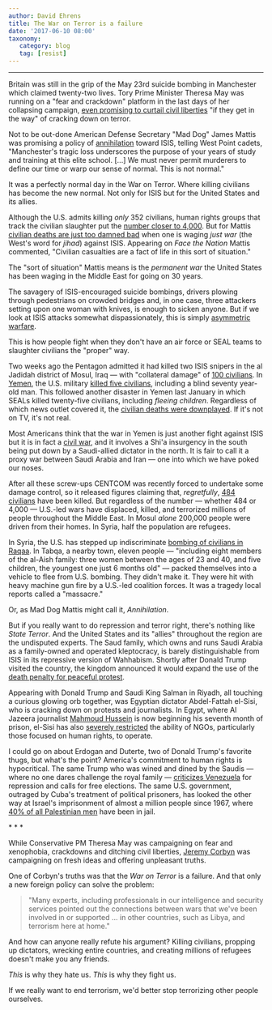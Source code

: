 ```yaml
---
author: David Ehrens
title: The War on Terror is a failure
date: '2017-06-10 08:00'
taxonomy:
   category: blog
   tag: [resist]
---
```

---
Britain was still in the grip of the May 23rd suicide bombing in Manchester which claimed twenty-two lives. Tory Prime Minister Theresa May was running on a "fear and crackdown" platform in the last days of her collapsing campaign, [even promising to curtail civil liberties](http://www.cnn.com/2017/06/07/europe/theresa-may-terrorism-human-rights/index.html) "if they get in the way" of cracking down on terror.

Not to be out-done American Defense Secretary "Mad Dog" James Mattis was promising a policy of [annihilation](https://www.theguardian.com/us-news/2017/may/28/james-mattis-defense-secretary-us-isis-annihilation) toward ISIS, telling West Point cadets, "Manchester's tragic loss underscores the purpose of your years of study and training at this elite school. \[\...\] We must never permit murderers to define our time or warp our sense of normal. This is not normal."

It was a perfectly normal day in the War on Terror. Where killing civilians has become the new normal. Not only for ISIS but for the United States and its allies.

Although the U.S. admits killing *only* 352 civilians, human rights groups that track the civilian slaughter put the [number closer to 4,000](https://airwars.org/). But for Mattis [civilian deaths are just too damned bad](http://thehill.com/homenews/sunday-talk-shows/335493-mattis-civilian-deaths-a-fact-of-life-in-war-on-is-pentagon-head) when one is waging *just war* (the West's word for *jihad*) against ISIS. Appearing on *Face the Nation* Mattis commented, "Civilian casualties are a fact of life in this sort of situation."

The "sort of situation" Mattis means is the *permanent war* the United States has been waging in the Middle East for going on 30 years.

The savagery of ISIS-encouraged suicide bombings, drivers plowing through pedestrians on crowded bridges and, in one case, three attackers setting upon one woman with knives, is enough to sicken anyone. But if we look at ISIS attacks somewhat dispassionately, this is simply [asymmetric warfare](http://www.rand.org/topics/asymmetric-warfare.html).

This is how people fight when they don't have an air force or SEAL teams to slaughter civilians the "proper" way.

Two weeks ago the Pentagon admitted it had killed two ISIS snipers in the al Jadidah district of Mosul, Iraq — with "collateral damage" of [100 civilians](http://www.truthdig.com/report/item/pentagon_confirms_airstrike_killed_more_than_100_civilians_in_mosul_2017052). In [Yemen](https://web.archive.org/web/20180825005456/https://www.alternet.org/grayzone-project/yemen-us-military-raid-civilians-killed-media), the U.S. military [killed five civilians](https://web.archive.org/web/20201112032722/https://reprieve.org.uk/press/five-civilians-killed-yemen-raid/), including a blind seventy year-old man. This followed another disaster in Yemen last January in which SEALs killed twenty-five civilians, including *fleeing children*. Regardless of which news outlet covered it, the [civilian deaths were downplayed](https://web.archive.org/web/20180825005456/https://www.alternet.org/grayzone-project/yemen-us-military-raid-civilians-killed-media). If it's not on TV, it's not real.

Most Americans think that the war in Yemen is just another fight against ISIS but it is in fact a [civil war](http://www.bbc.com/news/world-middle-east-29319423), and it involves a Shi'a insurgency in the south being put down by a Saudi-allied dictator in the north. It is fair to call it a proxy war between Saudi Arabia and Iran — one into which we have poked our noses.

After all these screw-ups CENTCOM was recently forced to undertake some damage control, so it released figures claiming that, *regretfully*, [484 civilians](http://www.aljazeera.com/amp/news/2017/06/civilians-killed-led-strikes-isil-170603090729252.html) have been killed. But regardless of the number — whether 484 or 4,000 — U.S.-led wars have displaced, killed, and terrorized millions of people throughout the Middle East. In Mosul *alone* 200,000 people were driven from their homes. In Syria, half the population are refugees.

In Syria, the U.S. has stepped up indiscriminate [bombing of civilians in Raqaa](https://theintercept.com/2017/05/30/the-u-s-has-ramped-up-airstrikes-against-isis-in-raqqa-and-syrian-civilians-are-paying-the-price/). In Tabqa, a nearby town, eleven people — "including eight members of the al-Aish family: three women between the ages of 23 and 40, and five children, the youngest one just 6 months old" — packed themselves into a vehicle to flee from U.S. bombing. They didn't make it. They were hit with heavy machine gun fire by a U.S.-led coalition forces. It was a tragedy local reports called a "massacre."

Or, as Mad Dog Mattis might call it, *Annihilation*.

But if you really want to do repression and terror right, there's nothing like *State Terror*. And the United States and its "allies" throughout the region are the undisputed experts. The Saud family, which owns and runs Saudi Arabia as a family-owned and operated kleptocracy, is barely distinguishable from ISIS in its repressive version of Wahhabism. Shortly after Donald Trump visited the country, the kingdom announced it would expand the use of the [death penalty for peaceful protest](http://www.huffingtonpost.com/entry/saudi-arabia-executions-trump-visit_us_592f2f89e4b0e09b11ed4c83).

Appearing with Donald Trump and Saudi King Salman in Riyadh, all touching a curious glowing orb together, was Egyptian dictator Abdel-Fattah el-Sisi, who is cracking down on protests and journalists. In Egypt, where Al Jazeera journalist [Mahmoud Hussein](http://www.aljazeera.com/news/2017/04/advocacy-group-demands-egypt-free-al-jazeera-journalist-170429150545875.html) is now beginning his seventh month of prison, el-Sisi has also [severely restricted](http://www.aljazeera.com/news/2017/05/egypt-sisi-approves-controversial-ngo-law-170529182720099.html) the ability of NGOs, particularly those focused on human rights, to operate.

I could go on about Erdogan and Duterte, two of Donald Trump's favorite thugs, but what's the point? America's commitment to human rights is hypocritical. The same Trump who was wined and dined by the Saudis — where no one dares challenge the royal family — [criticizes Venezuela](http://www.reuters.com/article/us-usa-venezuela-rights-idUSKBN18X1TG) for repression and calls for free elections. The same U.S. government, outraged by Cuba's treatment of political prisoners, has looked the other way at Israel's imprisonment of almost a million people since 1967, where [40% of all Palestinian men](https://www.commondreams.org/views/2017/05/02/prisoners-revolt-real-reasons-behind-palestinian-hunger-strike) have been in jail.

\* \* \*

While Conservative PM Theresa May was campaigning on fear and xenophobia, crackdowns and ditching civil liberties, [Jeremy Corbyn](http://www.aljazeera.com/amp/news/2017/05/corbyn-admit-war-terror-working-170526114603267.html) was campaigning on fresh ideas and offering unpleasant truths.

One of Corbyn's truths was that the *War on Terror* is a failure. And that only a new foreign policy can solve the problem:

> "Many experts, including professionals in our intelligence and security services pointed out the connections between wars that we've been involved in or supported \... in other countries, such as Libya, and terrorism here at home."

And how can anyone really refute his argument? Killing civilians, propping up dictators, wrecking entire countries, and creating millions of refugees doesn't make you any friends.

*This* is why they hate us. *This* is why they fight us.

If we really want to end terrorism, we'd better stop terrorizing other people ourselves.
